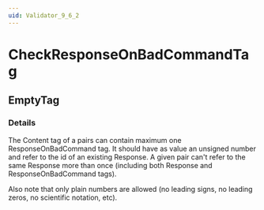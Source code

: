 ```yaml
---
uid: Validator_9_6_2
---
```


# CheckResponseOnBadCommandTag

## EmptyTag

<!-- Description, Properties, ... sections are auto-generated. -->
<!-- REPLACE ME AUTO-GENERATION -->

### Details

The Content tag of a pairs can contain maximum one ResponseOnBadCommand tag.
It should have as value an unsigned number and refer to the id of an existing Response.
A given pair can't refer to the same Response more than once (including both Response and ResponseOnBadCommand tags).

Also note that only plain numbers are allowed (no leading signs, no leading zeros, no scientific notation, etc).

<!-- Uncomment to add example code -->
<!--### Example code-->
